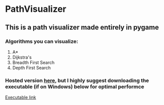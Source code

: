 # PathVisualizer

## This is a path visualizer made entirely in pygame
### Algorithms you can visualize:
1. A*
2. Dijkstra's
3. Breadth First Search
4. Depth First Search

### Hosted version [here](https://repl.it/@MeshanKhosla/PathVisualizer#main.py), but I highly suggest downloading the executable (if on Windows) below for optimal performce
[Executable link](https://www.dropbox.com/s/02spyd6j5spznj2/PathFinding%20Visualizer.exe?dl=0)
